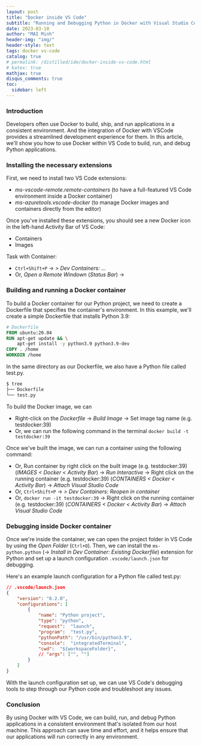 ```yaml
---
layout: post
title: "Docker inside VS Code"
subtitle: "Running and Debugging Python in Docker with Visual Studio Code"
date: 2023-03-10
author: "MAI Minh"
header-img: "img/"
header-style: text
tags: docker vs-code
catalog: true
# permalink: /distilled/ide/docker-inside-vs-code.html
# katex: true
mathjax: true
disqus_comments: true
toc:
  sidebar: left
---
```


### Introduction

Developers often use Docker to build, ship, and run applications in a consistent environment. And the integration of Docker with VSCode provides a streamlined development experience for them. In this article, we'll show you how to use Docker within VS Code to build, run, and debug Python applications.

<!-- Contents
- [Installing the necessary extensions](#installing-the-necessary-extensions)
- [Building and running a Docker container](#building-and-running-a-docker-container)
- [Debugging inside Docker container](#debugging-inside-docker-container)
- [Conclusion](#conclusion) -->

### Installing the necessary extensions

First, we need to install two VS Code extensions:
- *ms-vscode-remote.remote-containers* (to have a full-featured VS Code environment inside a Docker container)
- *ms-azuretools.vscode-docker* (to manage Docker images and containers directly from the editor)

Once you've installed these extensions, you should see a new Docker icon in the left-hand Activity Bar of VS Code:
- Containers
- Images

Task with Container:
- `Ctrl+Shift+P` &rarr; *> Dev Containers: ...*
- Or, *Open a Remote Windown* (*Status Bar*) &rarr; 


### Building and running a Docker container

To build a Docker container for our Python project, we need to create a Dockerfile that specifies the container's environment. In this example, we'll create a simple Dockerfile that installs Python 3.9:

```Dockerfile
# Dockerfile
FROM ubuntu:20.04
RUN apt-get update && \
    apt-get install -y python3.9 python3.9-dev
COPY . /home
WORKDIR /home
```

In the same directory as our Dockerfile, we also have a Python file called test.py.
```bash
$ tree
├── Dockerfile
└── test.py
```

To build the Docker image, we can 
- Right-click on the *Dockerfile* &rarr; *Build Image* &rarr; Set image tag name (e.g. testdocker:39)
- Or, we can run the following command in the terminal `docker build -t testdocker:39`

Once we've built the image, we can run a container using the following command:
- Or, Run container by right click on the built image (e.g. testdocker:39) (*IMAGES < Docker < Activity Bar*) &rarr; *Run Interactive* &rarr; Right click on the running container (e.g. testdocker:39) (*CONTAINERS < Docker < Activity Bar*) &rarr; *Attach Visual Studio Code*
- Or, `Ctrl+Shift+P` &rarr; *> Dev Containers: Reopen in container*
- Or, `docker run -it testdocker:39` &rarr;  Right click on the running container (e.g. testdocker:39) (*CONTAINERS < Docker < Activity Bar*) &rarr; *Attach Visual Studio Code*

### Debugging inside Docker container

Once we're inside the container, we can open the project folder in VS Code by using the *Open Folder* (`Ctrl+O`). Then, we can install the `ms-python.python` (&rarr; *Install in Dev Container: Existing Dockerfile*) extension for Python and set up a launch configuration `.vscode/launch.json` for debugging.

Here's an example launch configuration for a Python file called test.py:

```json
// .vscode/launch.json
{
    "version": "0.2.0",
    "configurations": [
        {
            "name": "Python project",
            "type": "python",
            "request":  "launch",
            "program":  "test.py",
            "pythonPath": "/usr/bin/python3.9",
            "console":  "integratedTerminal",
            "cwd":  "${workspaceFolder}",
            // "args": ["", ""]
        }
    ]
}
```

With the launch configuration set up, we can use VS Code's debugging tools to step through our Python code and troubleshoot any issues.

### Conclusion

By using Docker with VS Code, we can build, run, and debug Python applications in a consistent environment that's isolated from our host machine. This approach can save time and effort, and it helps ensure that our applications will run correctly in any environment.